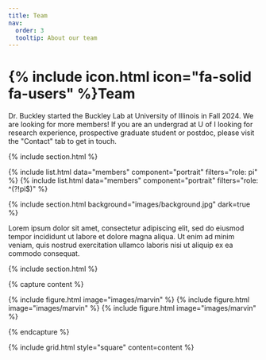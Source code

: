 ```yaml
---
title: Team
nav:
  order: 3
  tooltip: About our team
---
```


# {% include icon.html icon="fa-solid fa-users" %}Team

Dr. Buckley started the Buckley Lab at University of Illinois in Fall 2024. We are looking for more members! If you are an undergrad at U of I looking for research experience, prospective graduate student or postdoc, please visit the "Contact" tab to get in touch.

{% include section.html %}

{% include list.html data="members" component="portrait" filters="role: pi" %}
{% include list.html data="members" component="portrait" filters="role: ^(?!pi$)" %}

{% include section.html background="images/background.jpg" dark=true %}

Lorem ipsum dolor sit amet, consectetur adipiscing elit, sed do eiusmod tempor
incididunt ut labore et dolore magna aliqua. Ut enim ad minim veniam, quis
nostrud exercitation ullamco laboris nisi ut aliquip ex ea commodo consequat.

{% include section.html %}

{% capture content %}

{% include figure.html image="images/marvin" %}
{% include figure.html image="images/marvin" %}
{% include figure.html image="images/marvin" %}

{% endcapture %}

{% include grid.html style="square" content=content %}
